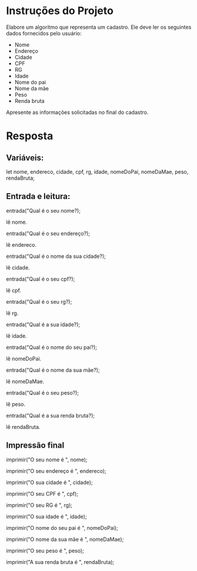 # **Instruções do Projeto**
Elabore um algoritmo que representa um cadastro. Ele deve ler os seguintes dados fornecidos pelo usuário:

- Nome
- Endereço
- Cidade
- CPF
- RG
- Idade
- Nome do pai
- Nome da mãe
- Peso
- Renda bruta

Apresente as informações solicitadas no final do cadastro.

# **Resposta**

## Variáveis:
let nome, endereco, cidade, cpf, rg, idade, nomeDoPai, nomeDaMae, peso, rendaBruta;

## Entrada e leitura:
entrada("Qual é o seu nome?);

lê nome.


entrada("Qual é o seu endereço?);

lê endereco.


entrada("Qual é o nome da sua cidade?);

lê cidade.


entrada("Qual é o seu cpf?);

lê cpf.


entrada("Qual é o seu rg?);

lê rg.


entrada("Qual é a sua idade?);

lê idade.


entrada("Qual é o nome do seu pai?);

lê nomeDoPai.


entrada("Qual é o nome da sua mãe?);

lê nomeDaMae.


entrada("Qual é o seu peso?);

lê peso.


entrada("Qual é a sua renda bruta?);

lê rendaBruta.


## Impressão final
imprimir("O seu nome é ", nome);

imprimir("O seu endereço é ", endereco);

imprimir("O sua cidade é ", cidade);

imprimir("O seu CPF é ", cpf);

imprimir("O seu RG é ", rg);

imprimir("O sua idade é ", idade);

imprimir("O nome do seu pai é ", nomeDoPai);

imprimir("O nome da sua mãe é ", nomeDaMae);

imprimir("O seu peso é ", peso);

imprimir("A sua renda bruta é ", rendaBruta);


